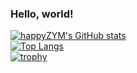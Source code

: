 ### Hello, world!

[![happyZYM's GitHub stats](https://github-readme-stats.vercel.app/api?username=happyZYM)](https://github.com/anuraghazra/github-readme-stats)
<br>
[![Top Langs](https://github-readme-stats.vercel.app/api/top-langs/?username=happyZYM)](https://github.com/anuraghazra/github-readme-stats)
<br>
[![trophy](https://github-profile-trophy.vercel.app/?username=happyZYM)](https://github.com/ryo-ma/github-profile-trophy)
